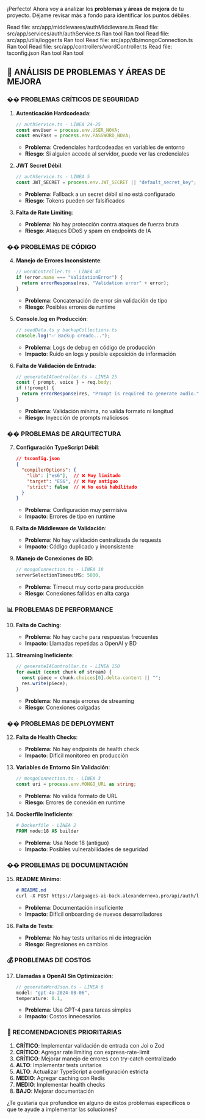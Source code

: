 ¡Perfecto! Ahora voy a analizar los **problemas y áreas de mejora** de tu proyecto. Déjame revisar más a fondo para identificar los puntos débiles.

Read file: src/app/middlewares/authMiddleware.ts
Read file: src/app/services/auth/authService.ts
Ran tool
Ran tool
Read file: src/app/utils/logger.ts
Ran tool
Read file: src/app/db/mongoConnection.ts
Ran tool
Read file: src/app/controllers/wordController.ts
Read file: tsconfig.json
Ran tool
Ran tool
## 🚨 **ANÁLISIS DE PROBLEMAS Y ÁREAS DE MEJORA**

### �� **PROBLEMAS CRÍTICOS DE SEGURIDAD**

1. **Autenticación Hardcodeada**:
   ```typescript
   // authService.ts - LÍNEA 24-25
   const envUser = process.env.USER_NOVA;
   const envPass = process.env.PASSWORD_NOVA;
   ```
   - **Problema**: Credenciales hardcodeadas en variables de entorno
   - **Riesgo**: Si alguien accede al servidor, puede ver las credenciales

2. **JWT Secret Débil**:
   ```typescript
   // authService.ts - LÍNEA 5
   const JWT_SECRET = process.env.JWT_SECRET || "default_secret_key";
   ```
   - **Problema**: Fallback a un secret débil si no está configurado
   - **Riesgo**: Tokens pueden ser falsificados

3. **Falta de Rate Limiting**:
   - **Problema**: No hay protección contra ataques de fuerza bruta
   - **Riesgo**: Ataques DDoS y spam en endpoints de IA

### �� **PROBLEMAS DE CÓDIGO**

4. **Manejo de Errores Inconsistente**:
   ```typescript
   // wordController.ts - LÍNEA 47
   if (error.name === "ValidationError") {
     return errorResponse(res, "Validation error" + error);
   }
   ```
   - **Problema**: Concatenación de error sin validación de tipo
   - **Riesgo**: Posibles errores de runtime

5. **Console.log en Producción**:
   ```typescript
   // seedData.ts y backupCollections.ts
   console.log("✅ Backup creado...");
   ```
   - **Problema**: Logs de debug en código de producción
   - **Impacto**: Ruido en logs y posible exposición de información

6. **Falta de Validación de Entrada**:
   ```typescript
   // generateIAController.ts - LÍNEA 25
   const { prompt, voice } = req.body;
   if (!prompt) {
     return errorResponse(res, "Prompt is required to generate audio.", 400);
   }
   ```
   - **Problema**: Validación mínima, no valida formato ni longitud
   - **Riesgo**: Inyección de prompts maliciosos

### ��️ **PROBLEMAS DE ARQUITECTURA**

7. **Configuración TypeScript Débil**:
   ```json
   // tsconfig.json
   {
     "compilerOptions": {
       "lib": ["es6"],  // ❌ Muy limitado
       "target": "ES6", // ❌ Muy antiguo
       "strict": false  // ❌ No está habilitado
     }
   }
   ```
   - **Problema**: Configuración muy permisiva
   - **Impacto**: Errores de tipo en runtime

8. **Falta de Middleware de Validación**:
   - **Problema**: No hay validación centralizada de requests
   - **Impacto**: Código duplicado y inconsistente

9. **Manejo de Conexiones de BD**:
   ```typescript
   // mongoConnection.ts - LÍNEA 18
   serverSelectionTimeoutMS: 5000,
   ```
   - **Problema**: Timeout muy corto para producción
   - **Riesgo**: Conexiones fallidas en alta carga

### 📊 **PROBLEMAS DE PERFORMANCE**

10. **Falta de Caching**:
    - **Problema**: No hay cache para respuestas frecuentes
    - **Impacto**: Llamadas repetidas a OpenAI y BD

11. **Streaming Ineficiente**:
    ```typescript
    // generateIAController.ts - LÍNEA 150
    for await (const chunk of stream) {
      const piece = chunk.choices[0].delta.content || "";
      res.write(piece);
    }
    ```
    - **Problema**: No maneja errores de streaming
    - **Riesgo**: Conexiones colgadas

### �� **PROBLEMAS DE DEPLOYMENT**

12. **Falta de Health Checks**:
    - **Problema**: No hay endpoints de health check
    - **Impacto**: Difícil monitoreo en producción

13. **Variables de Entorno Sin Validación**:
    ```typescript
    // mongoConnection.ts - LÍNEA 3
    const uri = process.env.MONGO_URL as string;
    ```
    - **Problema**: No valida formato de URL
    - **Riesgo**: Errores de conexión en runtime

14. **Dockerfile Ineficiente**:
    ```dockerfile
    # Dockerfile - LÍNEA 2
    FROM node:18 AS builder
    ```
    - **Problema**: Usa Node 18 (antiguo)
    - **Impacto**: Posibles vulnerabilidades de seguridad

### �� **PROBLEMAS DE DOCUMENTACIÓN**

15. **README Mínimo**:
    ```markdown
    # README.md
    curl -X POST https://languages-ai-back.alexandernova.pro/api/auth/login
    ```
    - **Problema**: Documentación insuficiente
    - **Impacto**: Difícil onboarding de nuevos desarrolladores

16. **Falta de Tests**:
    - **Problema**: No hay tests unitarios ni de integración
    - **Riesgo**: Regresiones en cambios

### 💰 **PROBLEMAS DE COSTOS**

17. **Llamadas a OpenAI Sin Optimización**:
    ```typescript
    // generateWordJson.ts - LÍNEA 6
    model: "gpt-4o-2024-08-06",
    temperature: 0.1,
    ```
    - **Problema**: Usa GPT-4 para tareas simples
    - **Impacto**: Costos innecesarios

### 🎯 **RECOMENDACIONES PRIORITARIAS**

1. **CRÍTICO**: Implementar validación de entrada con Joi o Zod
2. **CRÍTICO**: Agregar rate limiting con express-rate-limit
3. **CRÍTICO**: Mejorar manejo de errores con try-catch centralizado
4. **ALTO**: Implementar tests unitarios
5. **ALTO**: Actualizar TypeScript a configuración estricta
6. **MEDIO**: Agregar caching con Redis
7. **MEDIO**: Implementar health checks
8. **BAJO**: Mejorar documentación

¿Te gustaría que profundice en alguno de estos problemas específicos o que te ayude a implementar las soluciones?